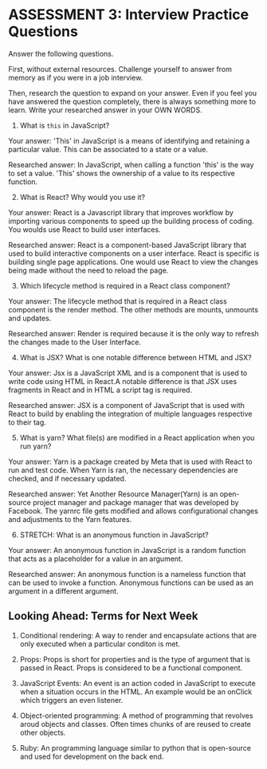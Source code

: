 # ASSESSMENT 3: Interview Practice Questions

Answer the following questions.

First, without external resources. Challenge yourself to answer from memory as if you were in a job interview.

Then, research the question to expand on your answer. Even if you feel you have answered the question completely, there is always something more to learn. Write your researched answer in your OWN WORDS.


1. What is `this` in JavaScript?

  Your answer: 'This' in JavaScript is a means of identifying and retaining a particular value. 
  This can be associated to a state or a value.

  Researched answer: In JavaScript, when calling a function 'this' is the way to set a value. 'This' shows the ownership of a value to its respective function.



2. What is React? Why would you use it?

  Your answer: React is a Javascript library that improves workflow by importing various components to speed up the building process of coding. You woulds use React to build user interfaces.

  Researched answer: React is a component-based JavaScript library that used to build interactive components on a user interface. React is specific is building single page applications. One  would use React to view the changes being made without the need to reload the page.



3. Which lifecycle method is required in a React class component?

  Your answer: The lifecycle method that is required in a React class component is the render method. The other methods are mounts, unmounts and updates.

  Researched answer: Render is required because it is the only way to refresh the changes made to the User Interface.



4. What is JSX? What is one notable difference between HTML and JSX?

  Your answer: Jsx is a JavaScript XML and is a component that is used to write code using HTML in React.A notable difference is that JSX uses fragments in React and in HTML a script tag is required.

  Researched answer: JSX is a component of JavaScript that is used with React to build
  by enabling the integration of multiple languages respective to their tag.


5. What is yarn? What file(s) are modified in a React application when you run yarn?

  Your answer: Yarn is a package created by Meta that is used with React to run and test code. When Yarn is ran, the necessary dependencies are checked, and if necessary updated.

  Researched answer: Yet Another Resource Manager(Yarn) is an open-source project manager and package manager that was developed by Facebook. The yarnrc file gets modified and allows configurational changes and adjustments to the Yarn features.



6. STRETCH: What is an anonymous function in JavaScript?

  Your answer: An anonymous function in JavaScript is a random function that acts as a placeholder for a value in an argument.

  Researched answer: An anonymous function is a nameless function that can be used to invoke a function. Anonymous functions can be used as an argument in a different argument.


## Looking Ahead: Terms for Next Week

1. Conditional rendering: A way to render and encapsulate actions that are only executed when a particular conditon is met.

2. Props: Props is short for properties and is the type of argument that is passed in React. Props is considered to be a functional component.

3. JavaScript Events: An event is an action coded in JavaScript to execute when a situation occurs in the HTML. An example would be an onClick which triggers an even listener.

4. Object-oriented programming: A method of programming that revolves aroud objects and classes. Often times chunks of are reused to create other objects.

5. Ruby: An programming language similar to python that is open-source and used for development on the back end.
